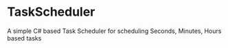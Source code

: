 # TaskScheduler
A simple C# based Task Scheduler for scheduling Seconds, Minutes, Hours based tasks
